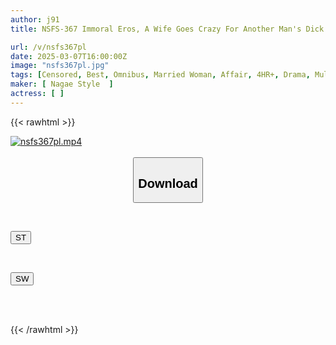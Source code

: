 ```yaml
---
author: j91
title: NSFS-367 Immoral Eros, A Wife Goes Crazy For Another Man's Dick

url: /v/nsfs367pl
date: 2025-03-07T16:00:00Z
image: "nsfs367pl.jpg"
tags: [Censored, Best, Omnibus, Married Woman, Affair, 4HR+, Drama, Multiple Story	]
maker: [ Nagae Style  ]
actress: [ ]
---
```



{{< rawhtml >}}

<div class="video" data-videoid="0J6Q7Kql11fb7ea">
    <a href="javascript:;">
        <img src="/v/nsfs367pl/nsfs367pl.jpg" width="WIDTH" height="HEIGHT" alt="nsfs367pl.mp4" loading="lazy">
    </a>
</div>

<script type="text/javascript" src="https://j91.asia/asset/on-demand-st.js"></script>

<br>
  <link rel="stylesheet" href="https://j91.asia/asset/bs5.css">
  
  <center>
  <button class="btn btn-primary" type="button" data-bs-toggle="collapse" data-bs-target=".multi-collapse" aria-expanded="false" aria-controls="multiCollapseExample1 multiCollapseExample2"><h2>Download</h2></button></center>
</p>
<div class="row">
  <div class="col">
    <div class="collapse multi-collapse" id="multiCollapseExample1">
      <div class="card card-body">
	      	      <br>
<div class="buttons">  
<p><a href="/v/nsfs367pl/st.html" target="_blank"><button class="btn-hover color-3"><i class="fa fa-download"></i> ST</button></a></p></div>
    </div>
  </div>
</div>
  <div class="col">
    <div class="collapse multi-collapse" id="multiCollapseExample2">
      <div class="card card-body">
	      <br>
<div class="buttons">
<p><a href="/v/nsfs367pl/sw.html" target="_blank"><button class="btn-hover color-2"><i class="fa fa-download"></i> SW</button></a></p></div>
<br><br>
      </div>
    </div>
  </div>
</div>

{{< /rawhtml >}}
